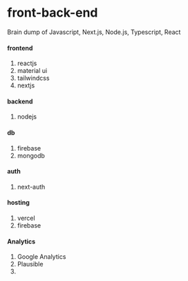 # front-back-end
Brain dump of Javascript, Next.js, Node.js, Typescript, React

#### frontend
1) reactjs
2) material ui
3) tailwindcss
4) nextjs

#### backend
1) nodejs

#### db
1) firebase
2) mongodb

#### auth
1) next-auth

#### hosting
1) vercel
2) firebase

#### Analytics
1) Google Analytics
2) Plausible
3) 
